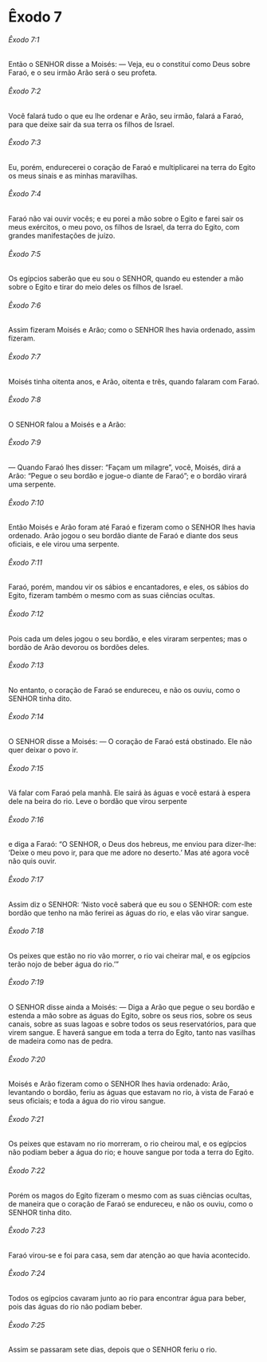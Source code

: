 # Êxodo 7

###### Êxodo 7:1

Então o SENHOR disse a Moisés: — Veja, eu o constituí como Deus sobre Faraó, e o seu irmão Arão será o seu profeta.

###### Êxodo 7:2

Você falará tudo o que eu lhe ordenar e Arão, seu irmão, falará a Faraó, para que deixe sair da sua terra os filhos de Israel.

###### Êxodo 7:3

Eu, porém, endurecerei o coração de Faraó e multiplicarei na terra do Egito os meus sinais e as minhas maravilhas.

###### Êxodo 7:4

Faraó não vai ouvir vocês; e eu porei a mão sobre o Egito e farei sair os meus exércitos, o meu povo, os filhos de Israel, da terra do Egito, com grandes manifestações de juízo.

###### Êxodo 7:5

Os egípcios saberão que eu sou o SENHOR, quando eu estender a mão sobre o Egito e tirar do meio deles os filhos de Israel.

###### Êxodo 7:6

Assim fizeram Moisés e Arão; como o SENHOR lhes havia ordenado, assim fizeram.

###### Êxodo 7:7

Moisés tinha oitenta anos, e Arão, oitenta e três, quando falaram com Faraó.

###### Êxodo 7:8

O SENHOR falou a Moisés e a Arão:

###### Êxodo 7:9

— Quando Faraó lhes disser: “Façam um milagre”, você, Moisés, dirá a Arão: “Pegue o seu bordão e jogue-o diante de Faraó”; e o bordão virará uma serpente.

###### Êxodo 7:10

Então Moisés e Arão foram até Faraó e fizeram como o SENHOR lhes havia ordenado. Arão jogou o seu bordão diante de Faraó e diante dos seus oficiais, e ele virou uma serpente.

###### Êxodo 7:11

Faraó, porém, mandou vir os sábios e encantadores, e eles, os sábios do Egito, fizeram também o mesmo com as suas ciências ocultas.

###### Êxodo 7:12

Pois cada um deles jogou o seu bordão, e eles viraram serpentes; mas o bordão de Arão devorou os bordões deles.

###### Êxodo 7:13

No entanto, o coração de Faraó se endureceu, e não os ouviu, como o SENHOR tinha dito.

###### Êxodo 7:14

O SENHOR disse a Moisés: — O coração de Faraó está obstinado. Ele não quer deixar o povo ir.

###### Êxodo 7:15

Vá falar com Faraó pela manhã. Ele sairá às águas e você estará à espera dele na beira do rio. Leve o bordão que virou serpente

###### Êxodo 7:16

e diga a Faraó: “O SENHOR, o Deus dos hebreus, me enviou para dizer-lhe: ‘Deixe o meu povo ir, para que me adore no deserto.’ Mas até agora você não quis ouvir.

###### Êxodo 7:17

Assim diz o SENHOR: ‘Nisto você saberá que eu sou o SENHOR: com este bordão que tenho na mão ferirei as águas do rio, e elas vão virar sangue.

###### Êxodo 7:18

Os peixes que estão no rio vão morrer, o rio vai cheirar mal, e os egípcios terão nojo de beber água do rio.’”

###### Êxodo 7:19

O SENHOR disse ainda a Moisés: — Diga a Arão que pegue o seu bordão e estenda a mão sobre as águas do Egito, sobre os seus rios, sobre os seus canais, sobre as suas lagoas e sobre todos os seus reservatórios, para que virem sangue. E haverá sangue em toda a terra do Egito, tanto nas vasilhas de madeira como nas de pedra.

###### Êxodo 7:20

Moisés e Arão fizeram como o SENHOR lhes havia ordenado: Arão, levantando o bordão, feriu as águas que estavam no rio, à vista de Faraó e seus oficiais; e toda a água do rio virou sangue.

###### Êxodo 7:21

Os peixes que estavam no rio morreram, o rio cheirou mal, e os egípcios não podiam beber a água do rio; e houve sangue por toda a terra do Egito.

###### Êxodo 7:22

Porém os magos do Egito fizeram o mesmo com as suas ciências ocultas, de maneira que o coração de Faraó se endureceu, e não os ouviu, como o SENHOR tinha dito.

###### Êxodo 7:23

Faraó virou-se e foi para casa, sem dar atenção ao que havia acontecido.

###### Êxodo 7:24

Todos os egípcios cavaram junto ao rio para encontrar água para beber, pois das águas do rio não podiam beber.

###### Êxodo 7:25

Assim se passaram sete dias, depois que o SENHOR feriu o rio.

